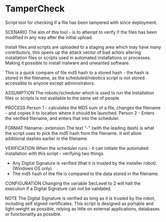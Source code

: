 # TamperCheck
Script tool for checking if a file has been tampered with since deployment.

SCENARIO
The aim of this tool - is to attempt to verify if the files has been modified in any way after the initial upload.

Install files and scripts are uploaded to a staging area which may have many contributors, this opens up the attack vector of bad actors altering installation files or scripts used in automated installations or processes. Making it possible to install malware and unwanted software.

This is a quick compare of file md5 hash to a stored hash - the hash is stored in the filename, as the scheduled/robotics script is not stored accessible to anyone except administrators.

ASSUMPTION
The robotic/scheduler which is used to run the installation files or scripts is not available to the same set of people.

PROCESS
Person 1 - calculates the MD5 sum of a file, changes the filename - and copies it to location where it should be launched.
Person 2 - Enters the verified filename, and enters that into the scheduler.

FORMAT
filename-<md5 hash>.extension
The text "-<md5 hash>" (with the leading dash) is what the script uses to pick the md5 hash from the filename. It will allow additional dashes earlier in the filename.

VERIFICATION
When the scheduler runs - it can initiate the automated installation with this script - verifying two things.

* Any Digital Signature is verified (that it is trusted by the installer robot). (Windows OS only)
* The md5 hash of the file is compared to the data stored in the filename.

CONFIGURATION
Changing the variable SecLevel to 2 will halt the execution if a Digital Signature can not be validated.

NOTE
The Digital Signature is verified as long as it is trusted by the robot, including self signed certificates.
This script is designed as portable and light-weight as possible, relying as little on external applications, databases or functionality as possible.
